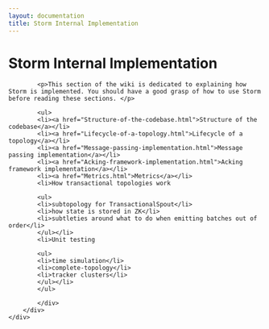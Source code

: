 ```yaml
---
layout: documentation
title: Storm Internal Implementation
---
```

<!--Content Begin-->
<div class="content">
	<div class="container-fluid">
    	<div class="row">
        	<div class="col-md-12">
            <h1 class="page-title">Storm Internal Implementation</h1>

			<p>This section of the wiki is dedicated to explaining how Storm is implemented. You should have a good grasp of how to use Storm before reading these sections. </p>

			<ul>
			<li><a href="Structure-of-the-codebase.html">Structure of the codebase</a></li>
			<li><a href="Lifecycle-of-a-topology.html">Lifecycle of a topology</a></li>
			<li><a href="Message-passing-implementation.html">Message passing implementation</a></li>
			<li><a href="Acking-framework-implementation.html">Acking framework implementation</a></li>
			<li><a href="Metrics.html">Metrics</a></li>
			<li>How transactional topologies work

			<ul>
			<li>subtopology for TransactionalSpout</li>
			<li>how state is stored in ZK</li>
			<li>subtleties around what to do when emitting batches out of order</li>
			</ul></li>
			<li>Unit testing

			<ul>
			<li>time simulation</li>
			<li>complete-topology</li>
			<li>tracker clusters</li>
			</ul></li>
			</ul>
			  
            </div>
        </div>
    </div>
</div>